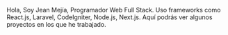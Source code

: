 Hola, Soy Jean Mejía, Programador Web Full Stack.
Uso frameworks como React.js, Laravel, CodeIgniter, Node.js, Next.js.
Aquí podrás ver algunos proyectos en los que he trabajado.


<!---
jeanmejia/jeanmejia is a ✨ special ✨ repository because its `README.md` (this file) appears on your GitHub profile.
You can click the Preview link to take a look at your changes.
--->
